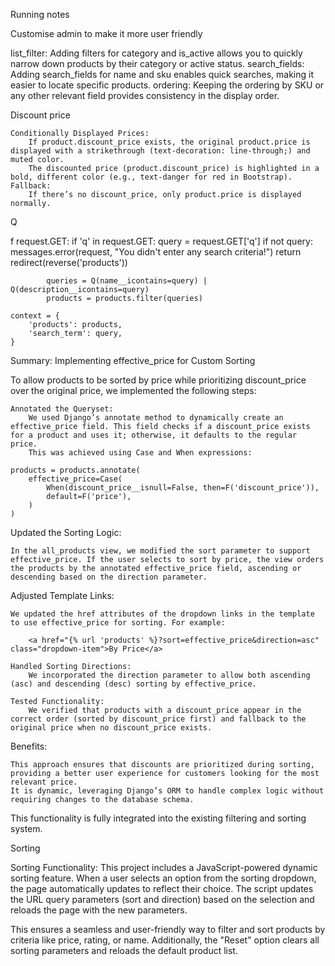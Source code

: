 Running notes

Customise admin to make it more user friendly

list_filter: Adding filters for category and is_active allows you to quickly narrow down products by their category or active status.
search_fields: Adding search_fields for name and sku enables quick searches, making it easier to locate specific products.
ordering: Keeping the ordering by SKU or any other relevant field provides consistency in the display order.

Discount price 

    Conditionally Displayed Prices:
        If product.discount_price exists, the original product.price is displayed with a strikethrough (text-decoration: line-through;) and muted color.
        The discounted price (product.discount_price) is highlighted in a bold, different color (e.g., text-danger for red in Bootstrap).
    Fallback:
        If there’s no discount_price, only product.price is displayed normally.

Q

f request.GET:
        if 'q' in request.GET:
            query = request.GET['q']
            if not query:
                messages.error(request, "You didn't enter any search criteria!")
                return redirect(reverse('products'))
            
            queries = Q(name__icontains=query) | Q(description__icontains=query)
            products = products.filter(queries)

    context = {
        'products': products,
        'search_term': query,
    }

Summary: Implementing effective_price for Custom Sorting

To allow products to be sorted by price while prioritizing discount_price over the original price, we implemented the following steps:

    Annotated the Queryset:
        We used Django’s annotate method to dynamically create an effective_price field. This field checks if a discount_price exists for a product and uses it; otherwise, it defaults to the regular price.
        This was achieved using Case and When expressions:

    products = products.annotate(
        effective_price=Case(
            When(discount_price__isnull=False, then=F('discount_price')),
            default=F('price'),
        )
    )

Updated the Sorting Logic:

    In the all_products view, we modified the sort parameter to support effective_price. If the user selects to sort by price, the view orders the products by the annotated effective_price field, ascending or descending based on the direction parameter.

Adjusted Template Links:

    We updated the href attributes of the dropdown links in the template to use effective_price for sorting. For example:

        <a href="{% url 'products' %}?sort=effective_price&direction=asc" class="dropdown-item">By Price</a>

    Handled Sorting Directions:
        We incorporated the direction parameter to allow both ascending (asc) and descending (desc) sorting by effective_price.

    Tested Functionality:
        We verified that products with a discount_price appear in the correct order (sorted by discount_price first) and fallback to the original price when no discount_price exists.

Benefits:

    This approach ensures that discounts are prioritized during sorting, providing a better user experience for customers looking for the most relevant price.
    It is dynamic, leveraging Django’s ORM to handle complex logic without requiring changes to the database schema.

This functionality is fully integrated into the existing filtering and sorting system.

Sorting 

Sorting Functionality: This project includes a JavaScript-powered dynamic sorting feature. When a user selects an option from the sorting dropdown, the page automatically updates to reflect their choice. The script updates the URL query parameters (sort and direction) based on the selection and reloads the page with the new parameters.

This ensures a seamless and user-friendly way to filter and sort products by criteria like price, rating, or name. Additionally, the "Reset" option clears all sorting parameters and reloads the default product list.